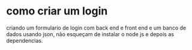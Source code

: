 # como criar um login 
 criando um formulario de login com back end e front end e um banco de dados usando json,
 não esqueçam de instalar o node js e depois as dependencias.
